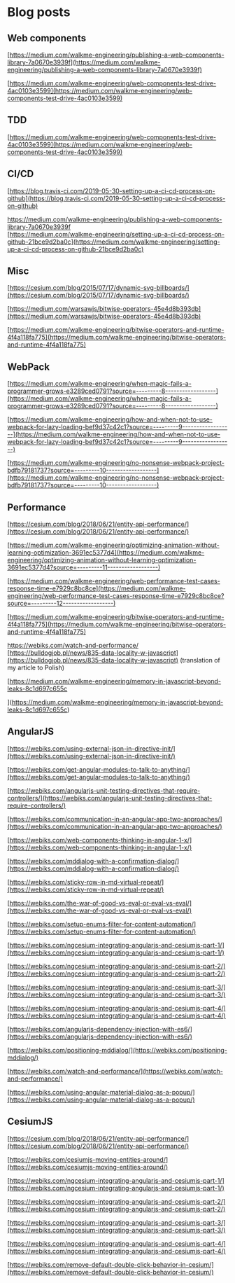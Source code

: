 
# Blog posts

## Web components

[https://medium.com/walkme-engineering/publishing-a-web-components-library-7a0670e3939f](https://medium.com/walkme-engineering/publishing-a-web-components-library-7a0670e3939f)

[https://medium.com/walkme-engineering/web-components-test-drive-4ac0103e3599](https://medium.com/walkme-engineering/web-components-test-drive-4ac0103e3599)

  

## TDD

[https://medium.com/walkme-engineering/web-components-test-drive-4ac0103e3599](https://medium.com/walkme-engineering/web-components-test-drive-4ac0103e3599)

  

## CI/CD

[https://blog.travis-ci.com/2019-05-30-setting-up-a-ci-cd-process-on-github](https://blog.travis-ci.com/2019-05-30-setting-up-a-ci-cd-process-on-github)

[https://medium.com/walkme-engineering/publishing-a-web-components-library-7a0670e3939f  
](https://medium.com/walkme-engineering/publishing-a-web-components-library-7a0670e3939f)[https://medium.com/walkme-engineering/setting-up-a-ci-cd-process-on-github-21bce9d2ba0c](https://medium.com/walkme-engineering/setting-up-a-ci-cd-process-on-github-21bce9d2ba0c)

  

## Misc

[https://cesium.com/blog/2015/07/17/dynamic-svg-billboards/](https://cesium.com/blog/2015/07/17/dynamic-svg-billboards/)

[https://medium.com/warsawjs/bitwise-operators-45e4d8b393db](https://medium.com/warsawjs/bitwise-operators-45e4d8b393db)

[https://medium.com/walkme-engineering/bitwise-operators-and-runtime-4f4a118fa775](https://medium.com/walkme-engineering/bitwise-operators-and-runtime-4f4a118fa775)

  

## WebPack

[https://medium.com/walkme-engineering/when-magic-fails-a-programmer-grows-e3289ced0791?source=---------8------------------](https://medium.com/walkme-engineering/when-magic-fails-a-programmer-grows-e3289ced0791?source=---------8------------------)

[https://medium.com/walkme-engineering/how-and-when-not-to-use-webpack-for-lazy-loading-bef9d37c42c1?source=---------9------------------](https://medium.com/walkme-engineering/how-and-when-not-to-use-webpack-for-lazy-loading-bef9d37c42c1?source=---------9------------------)

[https://medium.com/walkme-engineering/no-nonsense-webpack-project-bdfb79181737?source=---------10------------------](https://medium.com/walkme-engineering/no-nonsense-webpack-project-bdfb79181737?source=---------10------------------)

  

## Performance

[https://cesium.com/blog/2018/06/21/entity-api-performance/](https://cesium.com/blog/2018/06/21/entity-api-performance/)

[https://medium.com/walkme-engineering/optimizing-animation-without-learning-optimization-3691ec5377d4](https://medium.com/walkme-engineering/optimizing-animation-without-learning-optimization-3691ec5377d4?source=---------11------------------)

[https://medium.com/walkme-engineering/web-performance-test-cases-response-time-e7929c8bc8ce](https://medium.com/walkme-engineering/web-performance-test-cases-response-time-e7929c8bc8ce?source=---------12------------------)

[https://medium.com/walkme-engineering/bitwise-operators-and-runtime-4f4a118fa775](https://medium.com/walkme-engineering/bitwise-operators-and-runtime-4f4a118fa775)

[https://webiks.com/watch-and-performance/  
](https://webiks.com/watch-and-performance/)[https://bulldogjob.pl/news/835-data-locality-w-javascript](https://bulldogjob.pl/news/835-data-locality-w-javascript) (translation of my article to Polish)

[https://medium.com/walkme-engineering/memory-in-javascript-beyond-leaks-8c1d697c655c  
  
](https://medium.com/walkme-engineering/memory-in-javascript-beyond-leaks-8c1d697c655c)

  

## AngularJS

[https://webiks.com/using-external-json-in-directive-init/](https://webiks.com/using-external-json-in-directive-init/)

[https://webiks.com/get-angular-modules-to-talk-to-anything/](https://webiks.com/get-angular-modules-to-talk-to-anything/)

[https://webiks.com/angularjs-unit-testing-directives-that-require-controllers/](https://webiks.com/angularjs-unit-testing-directives-that-require-controllers/)

[https://webiks.com/communication-in-an-angular-app-two-approaches/](https://webiks.com/communication-in-an-angular-app-two-approaches/)

[https://webiks.com/web-components-thinking-in-angular-1-x/](https://webiks.com/web-components-thinking-in-angular-1-x/)

[https://webiks.com/mddialog-with-a-confirmation-dialog/](https://webiks.com/mddialog-with-a-confirmation-dialog/)

[https://webiks.com/sticky-row-in-md-virtual-repeat/](https://webiks.com/sticky-row-in-md-virtual-repeat/)

[https://webiks.com/the-war-of-good-vs-eval-or-eval-vs-eval/](https://webiks.com/the-war-of-good-vs-eval-or-eval-vs-eval/)

[https://webiks.com/setup-enums-filter-for-content-automation/](https://webiks.com/setup-enums-filter-for-content-automation/)

[https://webiks.com/ngcesium-integrating-angularjs-and-cesiumjs-part-1/](https://webiks.com/ngcesium-integrating-angularjs-and-cesiumjs-part-1/)

[https://webiks.com/ngcesium-integrating-angularjs-and-cesiumjs-part-2/](https://webiks.com/ngcesium-integrating-angularjs-and-cesiumjs-part-2/)

[https://webiks.com/ngcesium-integrating-angularjs-and-cesiumjs-part-3/](https://webiks.com/ngcesium-integrating-angularjs-and-cesiumjs-part-3/)

[https://webiks.com/ngcesium-integrating-angularjs-and-cesiumjs-part-4/](https://webiks.com/ngcesium-integrating-angularjs-and-cesiumjs-part-4/)

[https://webiks.com/angularjs-dependency-injection-with-es6/](https://webiks.com/angularjs-dependency-injection-with-es6/)

[https://webiks.com/positioning-mddialog/](https://webiks.com/positioning-mddialog/)

[https://webiks.com/watch-and-performance/](https://webiks.com/watch-and-performance/)

[https://webiks.com/using-angular-material-dialog-as-a-popup/](https://webiks.com/using-angular-material-dialog-as-a-popup/)

  

## CesiumJS

[https://cesium.com/blog/2018/06/21/entity-api-performance/](https://cesium.com/blog/2018/06/21/entity-api-performance/)

[https://webiks.com/cesiumjs-moving-entities-around/](https://webiks.com/cesiumjs-moving-entities-around/)

[https://webiks.com/ngcesium-integrating-angularjs-and-cesiumjs-part-1/](https://webiks.com/ngcesium-integrating-angularjs-and-cesiumjs-part-1/)

[https://webiks.com/ngcesium-integrating-angularjs-and-cesiumjs-part-2/](https://webiks.com/ngcesium-integrating-angularjs-and-cesiumjs-part-2/)

[https://webiks.com/ngcesium-integrating-angularjs-and-cesiumjs-part-3/](https://webiks.com/ngcesium-integrating-angularjs-and-cesiumjs-part-3/)

[https://webiks.com/ngcesium-integrating-angularjs-and-cesiumjs-part-4/](https://webiks.com/ngcesium-integrating-angularjs-and-cesiumjs-part-4/)

[https://webiks.com/remove-default-double-click-behavior-in-cesium/](https://webiks.com/remove-default-double-click-behavior-in-cesium/)
